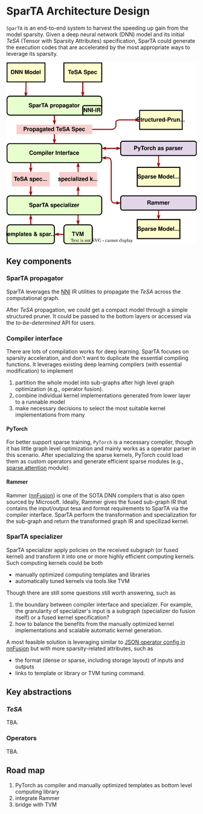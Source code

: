 # SparTA Architecture Design

`SparTA` is an end-to-end system to harvest the speeding up gain from the model sparsity. Given a deep neural network (DNN) model and its initial *TeSA* (Tensor with Sparsity Attributes) specification, SparTA could generate the execution codes that are accelerated by the most appropriate ways to leverage its sparsity.

![arch](medias/arch.svg)

## Key components

### SparTA propagator
SparTA leverages the [NNI](github.com/microsoft/nni) IR utilities to propagate the *TeSA* across the computational graph. 

After *TeSA* propagation, we could get a compact model through a simple structured pruner. It could be passed to the bottom layers or accessed via the *to-be-determined* API for users.

### Compiler interface
There are lots of compilation works for deep learning. SparTA focuses on sparsity acceleration, and don't want to duplicate the essential compiling functions. It leverages existing deep learning compilers (with essential modification) to implement

1. partition the whole model into sub-graphs after high level graph optimization (e.g., operator fusion).
2. combine individual kernel implementations generated from lower layer to a runnable model 
3. make necessary decisions to select the most suitable kernel implementations from many

#### PyTorch
For better support sparse training, `PyTorch` is a necessary compiler, though it has little graph level optimization and mainly works as a operator parser in this scenario. After specializing the sparse kernels, PyTorch could load them as custom operators and generate efficient sparse modules (e.g., [sparse attention]() module).

#### Rammer
Rammer ([nnFusion](github.com/microsoft/nn-fusion)) is one of the SOTA DNN compilers that is also open sourced by Microsoft. Ideally, Rammer gives the fused sub-graph IR that contains the input/output tesa and format requirements to SparTA via the compiler interface. SparTA perform the transformation and specialization for the sub-graph and return the transformed graph IR and specilizad kernel.

### SparTA specializer
SparTA specializer apply policies on the received subgraph (or fused kernel) and transform it into one or more highly efficient computing kernels. Such computing kernels could be both
- manually optimized computing templates and libraries
- automatically tuned kernels via tools like TVM 

Though there are still some questions still worth answering, such as

1. the boundary between compiler interface and specializer. For example, the granularity of specializer's input is a subgraph (specializer do fusion itself) or a fused kernel specification?
2. how to balance the benefits from the manually optimized kernel implementations and scalable automatic kernel generation.

A most feasible solution is leveraging similar to [JSON operator config in nnFusion](https://github.com/microsoft/nnfusion/blob/master/src/contrib/custom_op/README.md) but with more sparsity-related attributes, such as 
- the format (dense or sparse, including storage layout) of inputs and outputs
- links to template or library or TVM tuning command.

## Key abstractions

### *TeSA* 
TBA.

### Operators
TBA.

## Road map

1. PyTorch as compiler and manually optimized templates as bottom level computing library
2. integrate Rammer
3. bridge with TVM